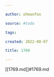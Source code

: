 ```yaml
---

author: ohmanfoo

source: #todo

tags: 

created: 2022-08-07

title: 1769

---
```

[[1769.md]]#1769.md